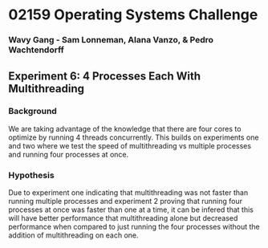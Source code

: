 # 02159 Operating Systems Challenge
### Wavy Gang - Sam Lonneman, Alana Vanzo, & Pedro Wachtendorff

## Experiment 6: 4 Processes Each With Multithreading

### Background 
We are taking advantage of the knowledge that there are four cores to optimize by running 4 threads concurrently. 
This builds on experiments one and two where we test the speed of multithreading vs multiple processes and running four processes at once. 

### Hypothesis 
Due to experiment one indicating that multithreading was not faster than running multiple processes 
and experiment 2 proving that running four processes at once was faster than one at a time, it can be infered that
this will have better performance that multithreading alone but decreased performance when compared to just running the
four processes without the addition of multithreading on each one. 